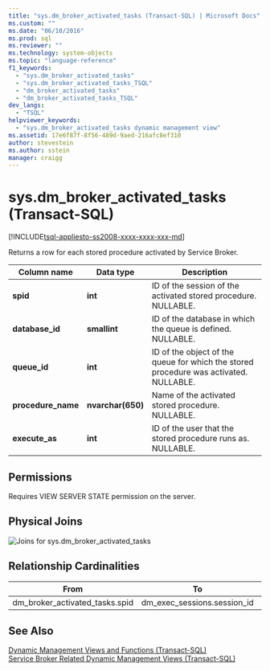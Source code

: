 ```yaml
---
title: "sys.dm_broker_activated_tasks (Transact-SQL) | Microsoft Docs"
ms.custom: ""
ms.date: "06/10/2016"
ms.prod: sql
ms.reviewer: ""
ms.technology: system-objects
ms.topic: "language-reference"
f1_keywords: 
  - "sys.dm_broker_activated_tasks"
  - "sys.dm_broker_activated_tasks_TSQL"
  - "dm_broker_activated_tasks"
  - "dm_broker_activated_tasks_TSQL"
dev_langs: 
  - "TSQL"
helpviewer_keywords: 
  - "sys.dm_broker_activated_tasks dynamic management view"
ms.assetid: 17e6f87f-8f56-489d-9aed-216afc8ef310
author: stevestein
ms.author: sstein
manager: craigg
---
```

# sys.dm_broker_activated_tasks (Transact-SQL)
[!INCLUDE[tsql-appliesto-ss2008-xxxx-xxxx-xxx-md](../../includes/tsql-appliesto-ss2008-xxxx-xxxx-xxx-md.md)]

  Returns a row for each stored procedure activated by Service Broker.  
 

|Column name|Data type|Description|  
|-----------------|---------------|-----------------|  
|**spid**|**int**|ID of the session of the activated stored procedure. NULLABLE.|  
|**database_id**|**smallint**|ID of the database in which the queue is defined. NULLABLE.|  
|**queue_id**|**int**|ID of the object of the queue for which the stored procedure was activated. NULLABLE.|  
|**procedure_name**|**nvarchar(650)**|Name of the activated stored procedure. NULLABLE.|  
|**execute_as**|**int**|ID of the user that the stored procedure runs as. NULLABLE.|  
  
## Permissions  
 Requires VIEW SERVER STATE permission on the server.  
  
## Physical Joins  
 ![Joins for sys.dm_broker_activated_tasks](../../relational-databases/system-dynamic-management-views/media/join-dm-broker-activated-tasks-1.gif "Joins for sys.dm_broker_activated_tasks")  
  
## Relationship Cardinalities  
  
|From|To|Relationship|  
|----------|--------|------------------|  
|dm_broker_activated_tasks.spid|dm_exec_sessions.session_id|One-to-one|  
  
## See Also  
 [Dynamic Management Views and Functions &#40;Transact-SQL&#41;](~/relational-databases/system-dynamic-management-views/system-dynamic-management-views.md)   
 [Service Broker Related Dynamic Management Views &#40;Transact-SQL&#41;](../../relational-databases/system-dynamic-management-views/service-broker-related-dynamic-management-views-transact-sql.md)  
  
  

